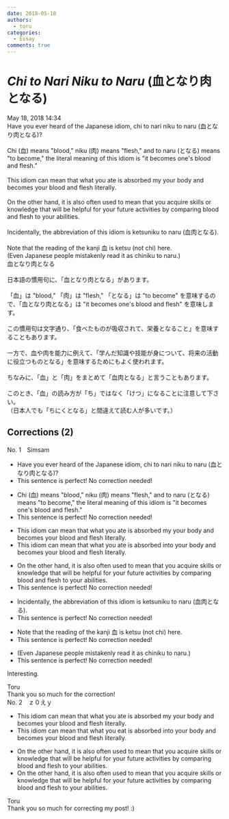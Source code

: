 ```yaml
---
date: 2018-05-18
authors:
  - toru
categories:
  - Essay
comments: true
---
```


# <strong><em>Chi to Nari Niku to Naru</strong></em> (血となり肉となる)
<div class="date">May 18, 2018 14:34</div>
<div id="post"><div id="body_show_ori">
Have you ever heard of the Japanese idiom, chi to nari niku to naru (血となり肉となる)?<br/><br/>Chi (血) means "blood," niku (肉) means "flesh," and to naru (となる) means "to become," the literal meaning of this idiom is "it becomes one's blood and flesh."<br/><br/>This idiom can mean that what you ate is absorbed my your body and becomes your blood and flesh literally.<br/><br/>On the other hand, it is also often used to mean that you acquire skills or knowledge that will be helpful for your future activities by comparing blood and flesh to your abilities.<br/><br/>Incidentally, the abbreviation of this idiom is ketsuniku to naru (血肉となる).<br/><br/>Note that the reading of the kanji 血 is ketsu (not chi) here.<br/>(Even Japanese people mistakenly read it as chiniku to naru.)
</div></div>

<!-- more -->

<div id="post_ja"><div id="body_show_mo">
血となり肉となる<br/><br/>日本語の慣用句に、「血となり肉となる」があります。<br/><br/>「血」は "blood," 「肉」は "flesh," 「となる」は "to become" を意味するので、「血となり肉となる」は "it becomes one's blood and flesh" を意味します。<br/><br/>この慣用句は文字通り、「食べたものが吸収されて、栄養となること」を意味することもあります。<br/><br/>一方で、血や肉を能力に例えて、「学んだ知識や技能が身について、将来の活動に役立つものとなる」を意味するためにもよく使われます。<br/><br/>ちなみに、「血」と「肉」をまとめて「血肉となる」と言うこともあります。<br/><br/>このとき、「血」の読み方が「ち」ではなく「けつ」になることに注意して下さい。<br/>（日本人でも「ちにくとなる」と間違えて読む人が多いです。）
</div></div>

## Corrections (2)
<div id="block"><div class="first_name"> No. 1　<span class="just_name">Simsam</span></div><div id="block2">
<ul class="correction_field">
<li class="incorrect">Have you ever heard of the Japanese idiom, chi to nari niku to naru (血となり肉となる)?</li>
<li class="corrected perfect">This sentence is perfect! No correction needed!</li>
</ul>
<ul class="correction_field">
<li class="incorrect">Chi (血) means "blood," niku (肉) means "flesh," and to naru (となる) means "to become," the literal meaning of this idiom is "it becomes one's blood and flesh."</li>
<li class="corrected perfect">This sentence is perfect! No correction needed!</li>
</ul>
<ul class="correction_field">
<li class="incorrect">This idiom can mean that what you ate is absorbed my your body and becomes your blood and flesh literally.</li>
<li class="corrected correct">
This idiom can mean that what you ate is absorbed <span class="f_bold">into</span> your body and becomes your blood and flesh literally.
</li>
</ul>
<ul class="correction_field">
<li class="incorrect">On the other hand, it is also often used to mean that you acquire skills or knowledge that will be helpful for your future activities by comparing blood and flesh to your abilities.</li>
<li class="corrected perfect">This sentence is perfect! No correction needed!</li>
</ul>
<ul class="correction_field">
<li class="incorrect">Incidentally, the abbreviation of this idiom is ketsuniku to naru (血肉となる).</li>
<li class="corrected perfect">This sentence is perfect! No correction needed!</li>
</ul>
<ul class="correction_field">
<li class="incorrect">Note that the reading of the kanji 血 is ketsu (not chi) here.</li>
<li class="corrected perfect">This sentence is perfect! No correction needed!</li>
</ul>
<ul class="correction_field">
<li class="incorrect">(Even Japanese people mistakenly read it as chiniku to naru.)</li>
<li class="corrected perfect">This sentence is perfect! No correction needed!</li>
</ul>
<p class="comment_small">
 Interesting.
</p>

</div><div class="name"><span class="just_name">Toru</span><br>
Thank you so much for the correction!
</div>
</div>
<div id="block"><div class="first_name"> No. 2　<span class="just_name">ｚ０えｙ</span></div><div id="block2">
<ul class="correction_field">
<li class="incorrect">This idiom can mean that what you ate is absorbed my your body and becomes your blood and flesh literally.</li>
<li class="corrected correct">
This idiom can mean that what you <span class="f_red">eat </span>is absorbed<span class="f_red"> into</span> your body and becomes your blood and flesh literally.
</li>
</ul>
<ul class="correction_field">
<li class="incorrect">On the other hand, it is also often used to mean that you acquire skills or knowledge that will be helpful for your future activities by comparing blood and flesh to your abilities.</li>
<li class="corrected correct">
On the other hand, it is also often used to mean that you acquire skills or knowledge that will be helpful for your future activities by comparing blood and flesh to your abilities.
</li>
</ul>
</div><div class="name"><span class="just_name">Toru</span><br>
Thank you so much for correcting my post! :)
</div>
</div>
